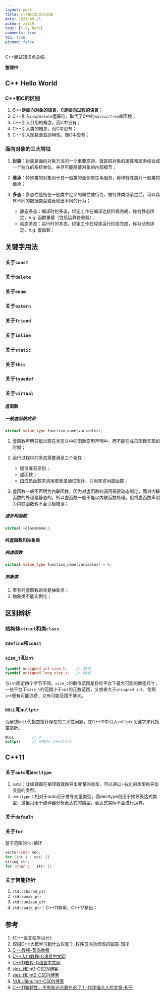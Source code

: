 ```yaml
---
layout: post
title: C++面试知识点总结
date: 2021-09-25
author: zxl19
tags: [C++, Note]
comments: true
toc: true
pinned: false
---
```


C++面试知识点总结。

<!-- more -->

**整理中**

## C++ Hello World

### C++和C的区别

1. **C++是面向对象的语言，C是面向过程的语言；**
2. C++引入`new/delete`运算符，取代了C中的`malloc/free`库函数；
3. C++引入引用的概念，而C中没有；
4. C++引入类的概念，而C中没有；
5. C++引入函数重载的特性，而C中没有；

### 面向对象的三大特征

1. **封装**：封装是面向对象方法的一个重要原则，就是把对象的属性和服务结合成一个独立的系统单位，并尽可能隐蔽对象的内部细节；
2. **继承**：特殊类的对象用于其一般类的全部属性与服务，称作特殊类对一般类的继承；
3. **多态**：多态性是指在一般类中定义的属性或行为，被特殊类继承之后，可以具有不同的数据类型或表现出不同的行为；

    - 静态多态：编译时的多态，绑定工作在编译连接阶段完成，称为静态绑定，e.g. 函数重载（包括运算符重载）；
    - 动态多态：运行时的多态，绑定工作在程序运行阶段完成，称为动态绑定，e.g. 虚函数；

## 关键字用法

### 关于`const`

### 关于`delete`

### 关于`enum`

### 关于`extern`

### 关于`friend`

### 关于`inline`

### 关于`static`

### 关于`this`

### 关于`typedef`

### 关于`virtual`

#### 虚函数

##### 一般虚函数成员

```cpp
virtual value_type function_name(variables);
```

1. 虚函数声明只能出现在类定义中的函数原型声明中，而不能在成员函数实现的时候；
2. 运行过程中的多态需要满足三个条件：

    - 赋值兼容原则；
    - 虚函数；
    - 由成员函数来调用或者是通过指针、引用来访问虚函数；

3. 虚函数一般不声明为内联函数，因为对虚函数的调用需要动态绑定，而对内联函数的处理是静态的，所以虚函数一般不能以内联函数处理。但将虚函数声明为内联函数也不会引起错误；

##### 虚析构函数

```cpp
virtual ~ClassName();
```

#### 纯虚函数和抽象类

##### 纯虚函数

```cpp
virtual value_type function_name(variables) = 0;
```

##### 抽象类

1. 带有纯虚函数的类是抽象类；
2. 抽象类不能实例化；

## 区别辨析

### 结构体`struct`和类`class`

### `#define`和`const`

### `size_t`和`int`

```cpp
typedef unsigned int size_t;    // 32位
typedef unsigned long size_t;   // 64位
```

与`int`固定四个字节不同，`size_t`的取值范围是目标平台下最大可能的数组尺寸，一些平台下`size_t`的范围小于`int`的正数范围，又或者大于`unsigned int`，使用`int`既有可能浪费，又有可能范围不够大。

### `NULL`和`nullptr`

为解决`NULL`代指空指针存在的二义性问题，在C++11中引入`nullptr`关键字来代指空指针。

```cpp
NULL        // 0
nullptr     // 空指针，C++11引入
```

## C++11

### 关于`auto`和`decltype`

1. `auto`：让编译器在编译器就推导出变量的类型，可以通过=右边的类型推导出变量的类型。
2. `decltype`：相对于auto用于推导变量类型，而decltype则用于推导表达式类型，这里只用于编译器分析表达式的类型，表达式实际不会进行运算。

### 关于`default`

### 关于`for`

基于范围的`for`循环

```cpp
vector<int> vec;
for (int i : vec) {}
string str;
for (char c : str) {}
```

### 关于智能指针

1. `std::shared_ptr`
2. `std::weak_ptr`
3. `std::unique_ptr`
4. `std::auto_ptr`：C++11弃用，C++17移出；

## 参考

1. 《C++语言程序设计》
2. [校招C++大概学习到什么程度？-程序员内功修炼的回答-知乎](https://www.zhihu.com/question/290102232/answer/2094675219)
3. [C++教程-菜鸟教程](https://www.runoob.com/cplusplus/cpp-tutorial.html)
4. [C++入门教程-C语言中文网](http://c.biancheng.net/cplus/)
5. [C++11教程-C语言中文网](http://c.biancheng.net/cplus/11/)
6. [siez_t和int1-CSDN博客](https://blog.csdn.net/wc11223/article/details/70553583)
7. [siez_t和int2-CSDN博客](https://blog.csdn.net/qq_41598072/article/details/84924997)
8. [NULL和nullptr-CSDN博客](https://blog.csdn.net/qq_18108083/article/details/84346655)
9. [C++11新特性，所有知识点都在这了！-程序喵大人的文章-知乎](https://zhuanlan.zhihu.com/p/139515439)
